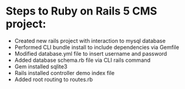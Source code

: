 # Steps to Ruby on Rails 5 CMS project:


* Created new rails project with interaction to mysql database
* Performed CLI bundle install to include dependencies via Gemfile
* Modified database.yml file to insert username and password
* Added database schema.rb file via CLI rails command
* Gem installed sqlite3
* Rails installed controller demo index file
* Added root routing to routes.rb
